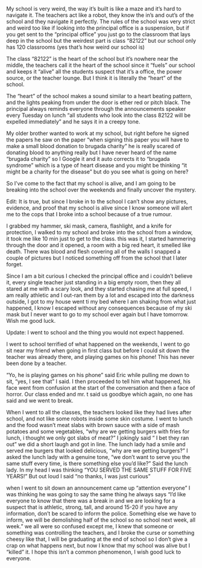 My school is very weird, the way it’s built is like a maze and it’s hard to navigate it. The teachers act like a robot, they know the in’s and out’s of the school and they navigate it perfectly. The rules of the school was very strict and weird too like if looking into the principal office is a suspension, but if you get sent to the “principal office” you just go to the classroom that lays deep in the school but the weirdest part is class “82122” but our school only has 120 classrooms (yes that’s how weird our school is) 

The class “82122”  is the heart of the school but it’s nowhere near the middle, the teachers call it the heart of the school since it “fuels” our school and keeps it “alive” all the students suspect that it’s a office, the power source, or the teacher lounge. But I think it is literally the “heart” of the school.


The “heart” of the school makes a sound similar to a heart beating pattern, and the lights peaking from under the door is ether red or pitch black. The principal always reminds everyone through the announcements speaker every Tuesday on lunch “all students who look into the class 82122 will be expelled immediately” and he says it in a creepy tone.

My older brother wanted to work at my school, but right before he signed the papers he saw on the paper “when signing this paper you will have to make a small blood donation to brugada charity” he is really scared of donating blood to anything really but I have never heard of the name “brugada charity” so I Google it and it auto corrects it to “brugada syndrome” which is a type of heart disease and you might be thinking “it might be a charity for the disease” but do you see what is going on here?

So I’ve come to the fact that my school is alive, and I am going to be breaking into the school over the weekends and finally uncover the mystery.

Edit: It is true, but since I broke in to the school I can’t show any pictures, evidence, and proof that my school is alive since I know someone will alert me to the cops that I broke into a school because of a true rumour.

I grabbed my hammer, ski mask, camera, flashlight, and a knife for protection, I walked to my school and broke into the school from a window, it took me like 10 min just to get to the class. this was it, I started hammering through the door and it opened, a room with a big red heart, it smelled like death. There was blood and flesh covering all of the walls I snapped a couple of pictures but I noticed something off from the school that I later forget.

Since I am a bit curious I checked the principal office and i couldn’t believe it, every single teacher just standing in a big empty room, then they all stared at me with a scary look, and they started chasing me at full speed, I am really athletic and I out-ran them by a lot and escaped into the darkness outside, I got to my house went ti my bed where I am shaking from what just happened, I know I escaped without any consequences because of my ski mask but I never want to go to my school ever again but I have tomorrow. Wish me good luck.

Update: I went to school and the thing you would not expect happened.

I went to school terrified of what happened on the weekends, I went to go sit near my friend when going in first class but before I could sit down the teacher was already there, and playing games on his phone! This has never been done by a teacher.

“Yo, he is playing games on his phone” said Eric while pulling me down to sit, “yes, I see that” I said. I then proceeded to tell him what happened, his face went from confusion at the start of the conversation and then a face of horror. Our class ended and mr. t said us goodbye which again, no one has said and we went to break. 

When I went to all the classes, the teachers looked like they had lives after school, and not like some robots inside some skin costume. I went to lunch and the food wasn’t meat slabs with brown sauce with a side of mash potatoes and some vegetables, “why are we getting burgers with fries for lunch, i thought we only got slabs of meat?” I jokingly said “ I bet they ran out” we did a short laugh and got in line. The lunch lady had a smile and served me burgers that looked delicious, “why are we getting burgers?” I asked the lunch lady with a genuine tone, “we don’t want to serve you the same stuff every time, is there something else you’d like?” Said the lunch lady. In my head I was thinking “YOU SERVED THE SAME STUFF FOR FIVE YEARS!” But out loud I said “no thanks, I was just curious” 

when I went to sit down an announcement came up “attention everyone” I was thinking he was going to say the same thing he always says “I’d like everyone to know that there was a break in and we are looking for a suspect that is athletic, strong, tall, and around 15-20 if you have any information, don’t be scared to inform the police. Something else we have to inform, we will be demolishing half of the school so no school next week, all week.” we all were so confused except me, I knew that someone or something was controlling the teachers, and I broke the curse or something cheesy like that, I will be graduating at the end of school so I don’t give a crap on what happens next, but now I know that my school was alive but I “killed” it. I hope this isn’t a common phenomenon, I wish good luck to everyone.